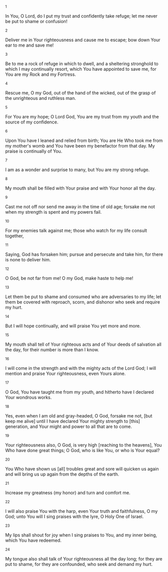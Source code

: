 <sup>1</sup> 

In You, O Lord, do I put my trust and confidently take refuge; let me never be put to shame or confusion! 

<sup>2</sup> 

Deliver me in Your righteousness and cause me to escape; bow down Your ear to me and save me! 

<sup>3</sup> 

Be to me a rock of refuge in which to dwell, and a sheltering stronghold to which I may continually resort, which You have appointed to save me, for You are my Rock and my Fortress. 

<sup>4</sup> 

Rescue me, O my God, out of the hand of the wicked, out of the grasp of the unrighteous and ruthless man. 

<sup>5</sup> 

For You are my hope; O Lord God, You are my trust from my youth and the source of my confidence. 

<sup>6</sup> 

Upon You have I leaned and relied from birth; You are He Who took me from my mother's womb and You have been my benefactor from that day. My praise is continually of You. 

<sup>7</sup> 

I am as a wonder and surprise to many, but You are my strong refuge. 

<sup>8</sup> 

My mouth shall be filled with Your praise and with Your honor all the day. 

<sup>9</sup> 

Cast me not off nor send me away in the time of old age; forsake me not when my strength is spent and my powers fail. 

<sup>10</sup> 

For my enemies talk against me; those who watch for my life consult together, 

<sup>11</sup> 

Saying, God has forsaken him; pursue and persecute and take him, for there is none to deliver him. 

<sup>12</sup> 

O God, be not far from me! O my God, make haste to help me! 

<sup>13</sup> 

Let them be put to shame and consumed who are adversaries to my life; let them be covered with reproach, scorn, and dishonor who seek and require my hurt. 

<sup>14</sup> 

But I will hope continually, and will praise You yet more and more. 

<sup>15</sup> 

My mouth shall tell of Your righteous acts and of Your deeds of salvation all the day, for their number is more than I know. 

<sup>16</sup> 

I will come in the strength and with the mighty acts of the Lord God; I will mention and praise Your righteousness, even Yours alone. 

<sup>17</sup> 

O God, You have taught me from my youth, and hitherto have I declared Your wondrous works. 

<sup>18</sup> 

Yes, even when I am old and gray-headed, O God, forsake me not, [but keep me alive] until I have declared Your mighty strength to [this] generation, and Your might and power to all that are to come. 

<sup>19</sup> 

Your righteousness also, O God, is very high [reaching to the heavens], You Who have done great things; O God, who is like You, or who is Your equal? 

<sup>20</sup> 

You Who have shown us [all] troubles great and sore will quicken us again and will bring us up again from the depths of the earth. 

<sup>21</sup> 

Increase my greatness (my honor) and turn and comfort me. 

<sup>22</sup> 

I will also praise You with the harp, even Your truth and faithfulness, O my God; unto You will I sing praises with the lyre, O Holy One of Israel. 

<sup>23</sup> 

My lips shall shout for joy when I sing praises to You, and my inner being, which You have redeemed. 

<sup>24</sup> 

My tongue also shall talk of Your righteousness all the day long; for they are put to shame, for they are confounded, who seek and demand my hurt.